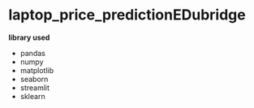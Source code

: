 # laptop_price_predictionEDubridge

**library used**
- pandas
- numpy
- matplotlib
- seaborn
- streamlit
- sklearn
